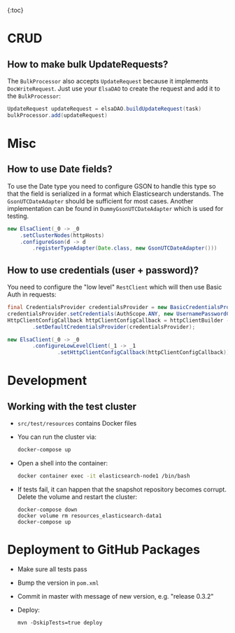 {:toc}

# CRUD



## How to make bulk UpdateRequests?

The `BulkProcessor` also accepts `UpdateRequest` because it implements `DocWriteRequest`. Just use your `ElsaDAO` to create the request and add it to the `BulkProcessor`:

```java
UpdateRequest updateRequest = elsaDAO.buildUpdateRequest(task)
bulkProcessor.add(updateRequest)
```





# Misc



## How to use Date fields?

To use the Date type you need to configure GSON to handle this type so that the field is serialized in a format which Elasticsearch understands. The `GsonUTCDateAdapter` should be sufficient for most cases. Another implementation can be found in `DummyGsonUTCDateAdapter` which is used for testing.

```java
new ElsaClient(_0 -> _0
    .setClusterNodes(httpHosts)
    .configureGson(d -> d
        .registerTypeAdapter(Date.class, new GsonUTCDateAdapter()))
```



## How to use credentials (user + password)?

You need to configure the "low level" `RestClient` which will then use Basic Auth in requests:

```java
final CredentialsProvider credentialsProvider = new BasicCredentialsProvider();
credentialsProvider.setCredentials(AuthScope.ANY, new UsernamePasswordCredentials("elastic", "elastic"));
HttpClientConfigCallback httpClientConfigCallback = httpClientBuilder -> httpClientBuilder
        .setDefaultCredentialsProvider(credentialsProvider);

new ElsaClient(_0 -> _0
        .configureLowLevelClient(_1 -> _1
                .setHttpClientConfigCallback(httpClientConfigCallback)));
```





# Development



## Working with the test cluster

- `src/test/resources` contains Docker files

- You can run the cluster via:

  ```bash
  docker-compose up
  ```

- Open a shell into the container:

  ```bash
  docker container exec -it elasticsearch-node1 /bin/bash
  ```

- If tests fail, it can happen that the snapshot repository becomes corrupt. Delete the volume and restart the cluster:

  ```
  docker-compose down
  docker volume rm resources_elasticsearch-data1
  docker-compose up
  ```

  

# Deployment to GitHub Packages

- Make sure all tests pass

- Bump the version in `pom.xml` 

- Commit in master with message of new version, e.g. "release 0.3.2"

- Deploy:

  ```
  mvn -DskipTests=true deploy
  ```

  
